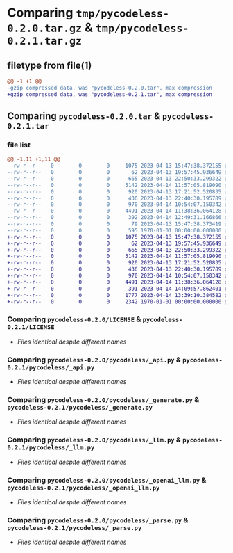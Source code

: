 # Comparing `tmp/pycodeless-0.2.0.tar.gz` & `tmp/pycodeless-0.2.1.tar.gz`

## filetype from file(1)

```diff
@@ -1 +1 @@
-gzip compressed data, was "pycodeless-0.2.0.tar", max compression
+gzip compressed data, was "pycodeless-0.2.1.tar", max compression
```

## Comparing `pycodeless-0.2.0.tar` & `pycodeless-0.2.1.tar`

### file list

```diff
@@ -1,11 +1,11 @@
--rw-r--r--   0        0        0     1075 2023-04-13 15:47:38.372155 pycodeless-0.2.0/LICENSE
--rw-r--r--   0        0        0       62 2023-04-13 19:57:45.936649 pycodeless-0.2.0/pycodeless/__init__.py
--rw-r--r--   0        0        0      665 2023-04-13 22:50:33.299322 pycodeless-0.2.0/pycodeless/_api.py
--rw-r--r--   0        0        0     5142 2023-04-14 11:57:05.819090 pycodeless-0.2.0/pycodeless/_generate.py
--rw-r--r--   0        0        0      920 2023-04-13 17:21:52.520835 pycodeless-0.2.0/pycodeless/_llm.py
--rw-r--r--   0        0        0      436 2023-04-13 22:40:30.195789 pycodeless-0.2.0/pycodeless/_load.py
--rw-r--r--   0        0        0      970 2023-04-14 10:54:07.150342 pycodeless-0.2.0/pycodeless/_openai_llm.py
--rw-r--r--   0        0        0     4491 2023-04-14 11:38:36.064128 pycodeless-0.2.0/pycodeless/_parse.py
--rw-r--r--   0        0        0      392 2023-04-14 12:49:31.166866 pycodeless-0.2.0/pyproject.toml
--rw-r--r--   0        0        0       79 2023-04-13 15:47:38.373419 pycodeless-0.2.0/README.md
--rw-r--r--   0        0        0      595 1970-01-01 00:00:00.000000 pycodeless-0.2.0/PKG-INFO
+-rw-r--r--   0        0        0     1075 2023-04-13 15:47:38.372155 pycodeless-0.2.1/LICENSE
+-rw-r--r--   0        0        0       62 2023-04-13 19:57:45.936649 pycodeless-0.2.1/pycodeless/__init__.py
+-rw-r--r--   0        0        0      665 2023-04-13 22:50:33.299322 pycodeless-0.2.1/pycodeless/_api.py
+-rw-r--r--   0        0        0     5142 2023-04-14 11:57:05.819090 pycodeless-0.2.1/pycodeless/_generate.py
+-rw-r--r--   0        0        0      920 2023-04-13 17:21:52.520835 pycodeless-0.2.1/pycodeless/_llm.py
+-rw-r--r--   0        0        0      436 2023-04-13 22:40:30.195789 pycodeless-0.2.1/pycodeless/_load.py
+-rw-r--r--   0        0        0      970 2023-04-14 10:54:07.150342 pycodeless-0.2.1/pycodeless/_openai_llm.py
+-rw-r--r--   0        0        0     4491 2023-04-14 11:38:36.064128 pycodeless-0.2.1/pycodeless/_parse.py
+-rw-r--r--   0        0        0      391 2023-04-14 14:09:57.862401 pycodeless-0.2.1/pyproject.toml
+-rw-r--r--   0        0        0     1777 2023-04-14 13:39:10.384582 pycodeless-0.2.1/README.md
+-rw-r--r--   0        0        0     2342 1970-01-01 00:00:00.000000 pycodeless-0.2.1/PKG-INFO
```

### Comparing `pycodeless-0.2.0/LICENSE` & `pycodeless-0.2.1/LICENSE`

 * *Files identical despite different names*

### Comparing `pycodeless-0.2.0/pycodeless/_api.py` & `pycodeless-0.2.1/pycodeless/_api.py`

 * *Files identical despite different names*

### Comparing `pycodeless-0.2.0/pycodeless/_generate.py` & `pycodeless-0.2.1/pycodeless/_generate.py`

 * *Files identical despite different names*

### Comparing `pycodeless-0.2.0/pycodeless/_llm.py` & `pycodeless-0.2.1/pycodeless/_llm.py`

 * *Files identical despite different names*

### Comparing `pycodeless-0.2.0/pycodeless/_openai_llm.py` & `pycodeless-0.2.1/pycodeless/_openai_llm.py`

 * *Files identical despite different names*

### Comparing `pycodeless-0.2.0/pycodeless/_parse.py` & `pycodeless-0.2.1/pycodeless/_parse.py`

 * *Files identical despite different names*

